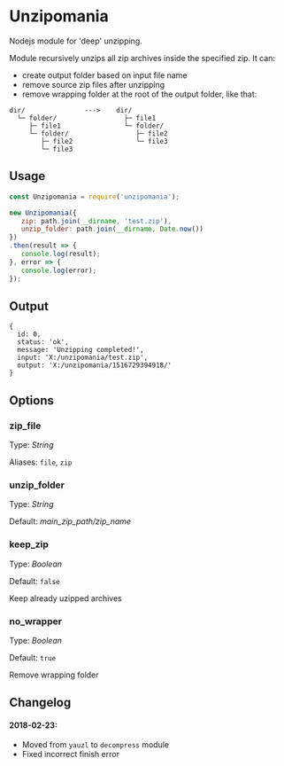 # Unzipomania
Nodejs module for 'deep' unzipping.


Module recursively unzips all zip archives inside the specified zip. It can:
- create output folder based on input file name
- remove source zip files after unzipping
- remove wrapping folder at the root of the output folder, like that:
```
dir/               --->    dir/
  └─ folder/                 ├─ file1
     ├─ file1                └─ folder/
     └─ folder/                 ├─ file2
        ├─ file2                └─ file3
        └─ file3                        
```


## Usage
```javascript
const Unzipomania = require('unzipomania');

new Unzipomania({
   zip: path.join(__dirname, 'test.zip'), 
   unzip_folder: path.join(__dirname, Date.now())
})
.then(result => {
   console.log(result);
}, error => {
   console.log(error);
});
```


## Output
```
{ 
  id: 0,
  status: 'ok',
  message: 'Unzipping completed!',
  input: 'X:/unzipomania/test.zip',
  output: 'X:/unzipomania/1516729394918/' 
}
```


## Options

### zip_file
Type: *String*

Aliases: `file`, `zip`


### unzip_folder
Type: *String*

Default: *main_zip_path/zip_name*


### keep_zip
Type: *Boolean*

Default: `false`

Keep already uzipped archives


### no_wrapper
Type: *Boolean*

Default: `true`

Remove wrapping folder




## Changelog 
#### 2018-02-23:
- Moved from `yauzl` to `decompress` module
- Fixed incorrect finish error


